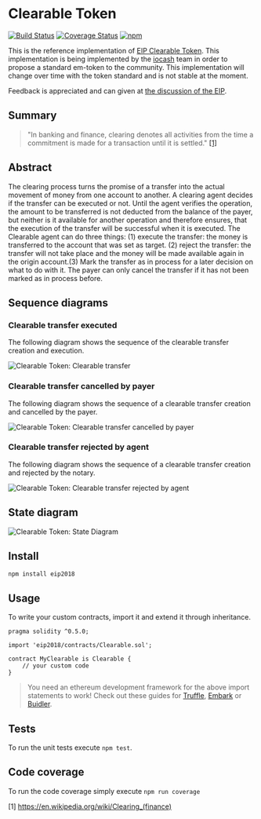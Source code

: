 # Clearable Token

[![Build Status](https://travis-ci.org/IoBuilders/clearable-token.svg?branch=master)](https://travis-ci.org/IoBuilders/clearable-token)
[![Coverage Status](https://coveralls.io/repos/github/IoBuilders/clearable-token/badge.svg?branch=master)](https://coveralls.io/github/IoBuilders/clearable-token?branch=master)
[![npm](https://img.shields.io/npm/v/eip2018.svg)](https://www.npmjs.com/package/eip2018)

This is the reference implementation of [EIP Clearable Token](https://github.com/ethereum/EIPs/pull/2018/files). This implementation is being implemented by the [iocash](https://io.cash) team in order to propose a standard em-token to the community. This implementation will change over time with the token standard and is not stable at the moment.

Feedback is appreciated and can given at [the discussion of the EIP](https://github.com/ethereum/EIPs/issues/2104).

## Summary

> "In banking and finance, clearing denotes all activities from the time a commitment is made for a transaction until it is settled." [[1]][Clearing-Wikipedia] 

## Abstract
The clearing process turns the promise of a transfer into the actual movement of money from one account to another. A clearing agent decides if the transfer can be executed or not. Until the agent verifies the operation, the amount to be transferred is not deducted from the balance of the payer, but neither is it available for another operation and therefore ensures, that the execution of the transfer will be successful when it is executed. 
The Clearable agent can do three things: (1) execute the transfer: the money is transferred to the account that was set as target. (2) reject the transfer: the transfer will not take place and the money will be made available again in the origin account.(3) Mark the transfer as in process for a later decision on what to do with it. The payer can only cancel the transfer if it has not been marked as in process before. 

## Sequence diagrams

### Clearable transfer executed

The following diagram shows the sequence of the clearable transfer creation and execution.

![Clearable Token: Clearable transfer](https://www.plantuml.com/plantuml/img/dP2n3i8m44FtVCMfKnduWGoe1J4mmT1-G6WC0o51bwl4vwEaeaiY1kQp_NpkeXYM-UdK6C4zRNVK71mCcwi33U41tsWARC436nzlu5Q2fgJURrIXJG7z7LuqhQUlyPnIO5M-rq2awSLXGeo5jqxAdIkaaxyiEJzPU6EQ1ILhdI9_gKd-Ad5Sugtgu6rQ-0C0)

### Clearable transfer cancelled by payer

The following diagram shows the sequence of a clearable transfer creation and cancelled by the payer.

![Clearable Token: Clearable transfer cancelled by payer](https://www.plantuml.com/plantuml/img/bP0n3i9040Fxl6AL2We-S0LAo0DemWEMd069pPwqj_a_Tv520qAYjZsst6LdysMMvf9XFHsEr0u2DhuAQ4nFQ1ieMOIDnffli9sdGDLzsZSVtWhexr0Fz9QsuBbI47ysJQmJP4jyvw_vG8QYPT034eddjAZ_jsTOkwGiwg2nVF02)

### Clearable transfer rejected by agent

The following diagram shows the sequence of a clearable transfer creation and rejected by the notary.

![Clearable Token: Clearable transfer rejected by agent](https://www.plantuml.com/plantuml/img/VP113i8m40FlUSMg9pZmWHnG2mz0GkK12p4WI1Dfi_q_tKXmISNPzjXoNvH5vocwIu4CjDjJTunWuMi4ZVcDr7dA4Y2ZS2fto4Qp9tCVjgxn6c1u8Acdd_GDdeo2uAg-saIU12_SjCckDzNDbbcq0deY1k8fpqd_-XlwkPOkqtgaO6Ty0000)

## State diagram

![Clearable Token: State Diagram](https://www.plantuml.com/plantuml/img/dL91JiCm4Bpx5Nj6wWSue4fL3vn0Y1lYiB7N9B2igxM3cjzZkqdQG90gJhOqipEpezt6X9hwJpOlDw-msTp1WpfIShUmOqB5XkbPKQ8d7H4plfLzBuyQBCMumf-nnSJ-IBPFgmOJPEOCANoGH0WU3ZYG0Yf1I-m0nO641FY57HSDy44XZKBc8jO_9IgSMXgdB4ebvzSISqL-kzK5d-YTxFg24_HZuffApfnYxVkIOOhQOeI6IC05eKNPrsGvSygIGNZ8OldFd4MQeVhX6qc2N4zfOscnEpMowZ5ZveBrjqiLFs6TXov29zCvGhxJr4Up9N7bMhy1)

## Install

```
npm install eip2018
```

## Usage

To write your custom contracts, import it and extend it through inheritance.

```solidity
pragma solidity ^0.5.0;

import 'eip2018/contracts/Clearable.sol';

contract MyClearable is Clearable {
    // your custom code
}
```

> You need an ethereum development framework for the above import statements to work! Check out these guides for [Truffle], [Embark] or [Buidler].

## Tests

To run the unit tests execute `npm test`.

## Code coverage

To run the code coverage simply execute `npm run coverage`

[Truffle]: https://truffleframework.com/docs/truffle/quickstart
[Embark]: https://embark.status.im/docs/quick_start.html
[Buidler]: https://buidler.dev/guides/#getting-started

[1] https://en.wikipedia.org/wiki/Clearing_(finance)

[Clearing-Wikipedia]: https://en.wikipedia.org/wiki/Clearing_(finance)
